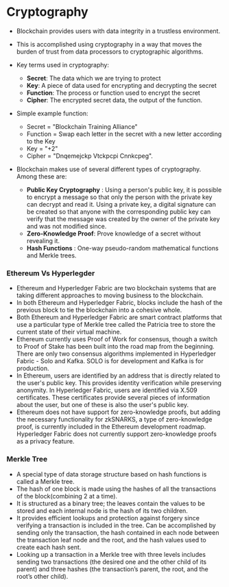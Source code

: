 # Cryptography

* Blockchain provides users with data integrity in a trustless environment.
* This is accomplished using cryptography in a way that moves the burden of trust from data processors to cryptographic algorithms.
* Key terms used in cryptography:
  - **Secret**: The data which we are trying to protect
  - **Key**: A piece of data used for encrypting and decrypting the secret
  - **Function**: The process or function used to encrypt the secret
  - **Cipher**: The encrypted secret data, the output of the function.
* Simple example function:
  - Secret = "Blockchain Training Alliance"
  - Function = Swap each letter in the secret with a new letter according to the Key
  - Key = "+2"
  - Cipher = "Dnqemejckp Vtckpcpi Cnnkcpeg".
  
* Blockchain makes use of several different types of cryptography. Among these are:
   - **Public Key Cryptography** :
     Using a person's public key, it is possible to encrypt a message so that only the person with the private key can decrypt and read it. Using a private key, a digital signature can be created so that anyone with the corresponding public key can verify that the message was created by the owner of the private key and was not modified since.
   - **Zero-Knowledge Proof**:
     Prove knowledge of a secret without revealing it.
    - **Hash Functions** :
      One-way pseudo-random mathematical functions and Merkle trees.

### Ethereum Vs Hyperlegder
* Ethereum and Hyperledger Fabric are two blockchain systems that are taking different approaches to moving business to the blockchain. 
* In both Ethereum and Hyperledger Fabric, blocks include the hash of the previous block to tie the blockchain into a cohesive whole.
* Both Ethereum and Hyperledger Fabric are smart contract platforms that use a particular type of Merkle tree called the Patricia tree to store the current state of their virtual machine.
* Ethereum currently uses Proof of Work for consensus, though a switch to Proof of Stake has been built into the road map from the beginning. There are only two consensus algorithms implemented in Hyperledger Fabric - Solo and Kafka. SOLO is for development and Kafka is for production. 
* In Ethereum, users are identified by an address that is directly related to the user's public key. This provides identity verification while preserving anonymity. In Hyperledger Fabric, users are identified via X.509 certificates. These certificates provide several pieces of information about the user, but one of these is also the user's public key.
* Ethereum does not have support for zero-knowledge proofs, but adding the necessary functionality for zkSNARKS, a type of zero-knowledge proof, is currently included in the Ethereum development roadmap. Hyperledger Fabric does not currently support zero-knowledge proofs as a privacy feature.
      
 
 ### Merkle Tree
* A special type of data storage structure based on hash functions is called a Merkle tree.
* The hash of one block is made using the hashes of all the transactions of the block(combining 2 at a time).
* It is structured as a binary tree; the leaves contain the values to be stored and each internal node is the hash of its two children.
* It provides efficient lookups and protection against forgery since verifying a transaction is included in the tree. Can be accomplished by sending only the transaction, the     hash contained in each node between the transaction leaf node and the root, and the hash values used to create each hash sent.
* Looking up a transaction in a Merkle tree with three levels includes sending two transactions (the desired one and the other child of its parent) and three hashes (the           transaction’s parent, the root, and the root’s other child).
 
 
 

